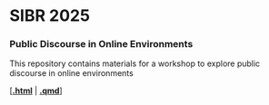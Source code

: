 # SIBR 2025
### Public Discourse in Online Environments

This repository contains materials for a workshop to explore public discourse in online environments 

\[[**.html**](https://raw.githack.com/lfoswald/SIBR25_discourse/blob/main/code/SIBR_tut.html) | [**.qmd**](https://github.com/SIBR25_discourse/blob/main/code/SIBR_tut.qmd)\]

